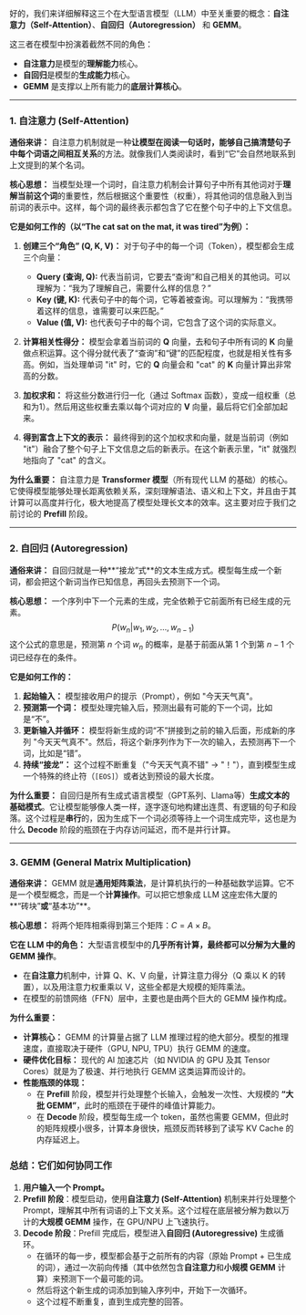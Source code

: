 好的，我们来详细解释这三个在大型语言模型（LLM）中至关重要的概念：**自注意力（Self-Attention）**、**自回归（Autoregression）** 和 **GEMM**。

这三者在模型中扮演着截然不同的角色：
* **自注意力**是模型的**理解能力**核心。
* **自回归**是模型的**生成能力**核心。
* **GEMM** 是支撑以上所有能力的**底层计算核心**。

---

### 1. 自注意力 (Self-Attention)

**通俗来讲：**
自注意力机制就是一种**让模型在阅读一句话时，能够自己搞清楚句子中每个词语之间相互关系**的方法。就像我们人类阅读时，看到“它”会自然地联系到上文提到的某个名词。

**核心思想：**
当模型处理一个词时，自注意力机制会计算句子中所有其他词对于**理解当前这个词**的重要性，然后根据这个重要性（权重），将其他词的信息融入到当前词的表示中。这样，每个词的最终表示都包含了它在整个句子中的上下文信息。

**它是如何工作的（以“The cat sat on the mat, it was tired”为例）：**
1.  **创建三个“角色” (Q, K, V)：** 对于句子中的每一个词（Token），模型都会生成三个向量：
    * **Query (查询, Q):** 代表当前词，它要去“查询”和自己相关的其他词。可以理解为：“我为了理解自己，需要什么样的信息？”
    * **Key (键, K):** 代表句子中的每个词，它等着被查询。可以理解为：“我携带着这样的信息，谁需要可以来匹配。”
    * **Value (值, V):** 也代表句子中的每个词，它包含了这个词的实际意义。

2.  **计算相关性得分：** 模型会拿着当前词的 **Q** 向量，去和句子中所有词的 **K** 向量做点积运算。这个得分就代表了“查询”和“键”的匹配程度，也就是相关性有多高。例如，当处理单词 "it" 时，它的 **Q** 向量会和 "cat" 的 **K** 向量计算出非常高的分数。

3.  **加权求和：** 将这些分数进行归一化（通过 Softmax 函数），变成一组权重（总和为1）。然后用这些权重去乘以每个词对应的 **V** 向量，最后将它们全部加起来。

4.  **得到富含上下文的表示：** 最终得到的这个加权求和向量，就是当前词（例如 "it"）融合了整个句子上下文信息之后的新表示。在这个新表示里，"it" 就强烈地指向了 "cat" 的含义。

**为什么重要：**
自注意力是 **Transformer 模型**（所有现代 LLM 的基础）的核心。它使得模型能够处理长距离依赖关系，深刻理解语法、语义和上下文，并且由于其计算可以高度并行化，极大地提高了模型处理长文本的效率。这主要对应于我们之前讨论的 **Prefill** 阶段。

---

### 2. 自回归 (Autoregression)

**通俗来讲：**
自回归就是一种**“接龙”式**的文本生成方式。模型每生成一个新词，都会把这个新词当作已知信息，再回头去预测下一个词。

**核心思想：**
一个序列中下一个元素的生成，完全依赖于它前面所有已经生成的元素。
$$P(w_n | w_1, w_2, ..., w_{n-1})$$
这个公式的意思是，预测第 $n$ 个词 $w_n$ 的概率，是基于前面从第 1 个到第 $n-1$ 个词已经存在的条件。

**它是如何工作的：**
1.  **起始输入：** 模型接收用户的提示（Prompt），例如 "今天天气真"。
2.  **预测第一个词：** 模型处理完输入后，预测出最有可能的下一个词，比如是“不”。
3.  **更新输入并循环：** 模型将新生成的词“不”拼接到之前的输入后面，形成新的序列 "今天天气真不"。然后，将这个新序列作为下一次的输入，去预测再下一个词，比如是“错”。
4.  **持续“接龙”：** 这个过程不断重复（"今天天气真不错" -> "！"），直到模型生成一个特殊的终止符（`[EOS]`）或者达到预设的最大长度。

**为什么重要：**
自回归是所有生成式语言模型（GPT系列、Llama等）**生成文本的基础模式**。它让模型能够像人类一样，逐字逐句地构建出连贯、有逻辑的句子和段落。这个过程是**串行**的，因为生成下一个词必须等待上一个词生成完毕，这也是为什么 **Decode** 阶段的瓶颈在于内存访问延迟，而不是并行计算。

---

### 3. GEMM (General Matrix Multiplication)

**通俗来讲：**
GEMM 就是**通用矩阵乘法**，是计算机执行的一种基础数学运算。它不是一个模型概念，而是一个**计算操作**。可以把它想象成 LLM 这座宏伟大厦的**“砖块”**或**“基本功”**。

**核心思想：**
将两个矩阵相乘得到第三个矩阵：$C = A \times B$。

**它在 LLM 中的角色：**
大型语言模型中的**几乎所有计算，最终都可以分解为大量的 GEMM 操作**。
* 在**自注意力**机制中，计算 Q、K、V 向量，计算注意力得分（Q 乘以 K 的转置），以及用注意力权重乘以 V，这些全都是大规模的矩阵乘法。
* 在模型的前馈网络（FFN）层中，主要也是由两个巨大的 GEMM 操作构成。

**为什么重要：**
* **计算核心：** GEMM 的计算量占据了 LLM 推理过程的绝大部分。模型的推理速度，直接取决于硬件（GPU, NPU, TPU）执行 GEMM 的速度。
* **硬件优化目标：** 现代的 AI 加速芯片（如 NVIDIA 的 GPU 及其 Tensor Cores）就是为了极速、并行地执行 GEMM 这类运算而设计的。
* **性能瓶颈的体现：**
    * 在 **Prefill** 阶段，模型并行处理整个长输入，会触发一次性、大规模的 **“大批 GEMM”**，此时的瓶颈在于硬件的峰值计算能力。
    * 在 **Decode** 阶段，模型每生成一个 token，虽然也需要 GEMM，但此时的矩阵规模小很多，计算本身很快，瓶颈反而转移到了读写 KV Cache 的内存延迟上。

### **总结：它们如何协同工作**

1.  **用户输入一个 Prompt。**
2.  **Prefill 阶段**：模型启动，使用**自注意力 (Self-Attention)** 机制来并行处理整个 Prompt，理解其中所有词语的上下文关系。这个过程在底层被分解为数以万计的**大规模 GEMM** 操作，在 GPU/NPU 上飞速执行。
3.  **Decode 阶段**：Prefill 完成后，模型进入**自回归 (Autoregressive)** 生成循环。
    * 在循环的每一步，模型都会基于之前所有的内容（原始 Prompt + 已生成的词），通过一次前向传播（其中依然包含**自注意力**和**小规模 GEMM** 计算）来预测下一个最可能的词。
    * 然后将这个新生成的词添加到输入序列中，开始下一次循环。
    * 这个过程不断重复，直到生成完整的回答。